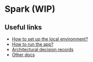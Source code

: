 # Spark (WIP)

## Useful links
- [How to set up the local environment?](./docs/setting-up-environment.md)
- [How to run the app?](./docs/local-development.md)
- [Architectural decision records](docs/adr)
- [Other docs](docs)
